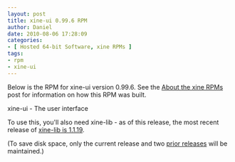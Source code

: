 ```yaml
---
layout: post
title: xine-ui 0.99.6 RPM
author: Daniel
date: 2010-08-06 17:28:09
categories:
- [ Hosted 64-bit Software, xine RPMs ]
tags:
- rpm
- xine-ui
---
```


Below is the RPM for xine-ui version 0.99.6. See the [About the xine RPMs][abt] post for information on how this RPM was built.

xine-ui - The user interface

To use this, you'll also need xine-lib - as of this release, the most recent release of [xine-lib is 1.1.19][lib].

(To save disk space, only the current release and two [prior releases][pri] will be maintained.)


[abt]: /2005/about-the-xine-rpms.html "About the xine RPMs &bull; DJS Consulting Tech Blog"
[lib]: /2010/xine-lib-1-1-19-rpm.html
[pri]: /2007/xine-ui-0-99-5-rpm.html
